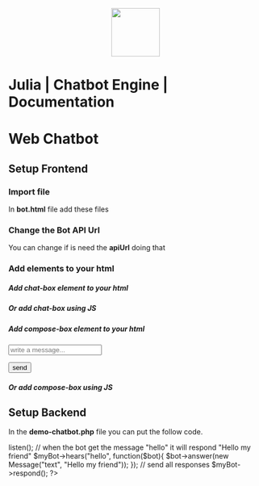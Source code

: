 <p align="center">
	<img src="https://res.cloudinary.com/lilaslab/image/upload/v1588374493/logo_hjvwvb.png" height="96">
</p>

# Julia | Chatbot Engine | Documentation

# Web Chatbot

## Setup Frontend

### Import file
In **bot.html** file add these files

<link rel="stylesheet" href="assets/css/julia.css">

<script src="https://ajax.googleapis.com/ajax/libs/jquery/3.4.1/jquery.min.js"></script>

<script src="assets/js/julia.js"></script>

### Change the Bot API Url
You can change if is need the **apiUrl** doing that

<script>

	Julia.apiUrl = "api/demo-chatbot.php";

</script>

### Add elements to your html

##### Add chat-box element to your html

<div class="chat-box">
</div>

##### Or add chat-box using JS
<div class="chat-container"></div>

<script>
	Julia.addChatBox(".chat-container");
</script>

##### Add compose-box element to your html

<div class="compose-box">

<div class="input-group mb-3">

<input type="text" class="form-control" placeholder="write a message...">

<div class="input-group-append">

<button class="btn btn-primary" type="submit">send</button>

</div>

</div>

</div>

##### Or add compose-box using JS
<div class="compose-container"></div>

<script>
	Julia.addComposeBox(".compose-container");
</script>


## Setup Backend
In the **demo-chatbot.php** file you can put the follow code.

<?php

include "../lib/WebBot.php";

use Julia\WebBot;

use Julia\Message;

// create the bot
$myBot = new WebBot();

// handle the received message
$myBot->listen();

// when the bot get the message "hello" it will respond "Hello my friend"
$myBot->hears("hello", function($bot){

$bot->answer(new Message("text", "Hello my friend"));

});

// send all responses
$myBot->respond();

?>